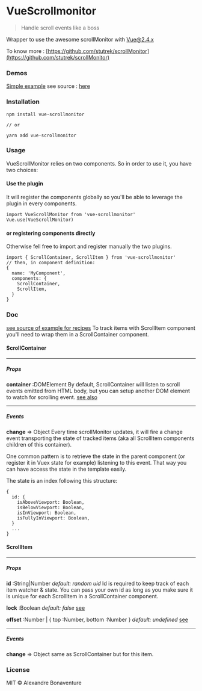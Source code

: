 # VueScrollmonitor
> Handle scroll events like a boss

Wrapper to use the awesome scrollMonitor with Vue@2.4.x

To know more : [https://github.com/stutrek/scrollMonitor](https://github.com/stutrek/scrollMonitor)


### Demos
[Simple example](https://htmlpreview.github.io/?https://raw.githubusercontent.com/AlexandreBonaventure/vue-scrollmonitor/dev/examples/dist/simple/index.html)
see source : [here](https://github.com/AlexandreBonaventure/vue-scrollmonitor/tree/dev/examples/src/simple)

### Installation
```
npm install vue-scrollmonitor

// or

yarn add vue-scrollmonitor
```

### Usage
VueScrollMonitor relies on two components. So in order to use it, you have two choices:
#### Use the plugin
It will register the components globally so you'll be able to leverage the plugin in every components.
```
import VueScrollMonitor from 'vue-scrollmonitor'
Vue.use(VueScrollMonitor)
```


#### or registering components directly
Otherwise fell free to import and register manually the two plugins.
```
import { ScrollContainer, ScrollItem } from 'vue-scrollmonitor'
// then, in component definition:
{
  name: 'MyComponent',
  components: {
    ScrollContainer,
    ScrollItem,
  }
}
```

### Doc
[see source of example for recipes]()
To track items with ScrollItem component you'll need to wrap them in a ScrollContainer component.

#### ScrollContainer
---
##### Props
__container__ :DOMElement
By default, ScrollContainer will listen to scroll events emitted from HTML body, but you can setup another DOM element to watch for scrolling event. [see also](https://github.com/stutrek/scrollMonitor#when-the-body-scrolls)

---
##### Events
__change__ => Object
Every time scrollMonitor updates, it will fire a change event transporting the state of tracked items (aka all ScrollItem components children of this container).

One common pattern is to retrieve the state in the parent component (or register it in Vuex state for example) listening to this event. That way you can have access the state in the template easily.

The state is an index following this structure:
```
{
  id: {
    isAboveViewport: Boolean,
    isBelowViewport: Boolean,
    isInViewport: Boolean,
    isFullyInViewport: Boolean,
  }
  ...
}
```

#### ScrollItem

---
##### Props

__id__ :String|Number
*default: random uid*
Id is required to keep track of each item watcher & state. You can pass your own id as long as you make sure it is unique for each ScrollItem in a ScrollContainer component.

__lock__ :Boolean
*default: false*
[see](https://github.com/stutrek/scrollMonitor#locking)

__offset__ :Number | { top :Number, bottom :Number }
*default: undefined*
[see](https://github.com/stutrek/scrollMonitor#locking)

---
##### Events

__change__ => Object
same as ScrollContainer but for this item.

### License

MIT © Alexandre Bonaventure
